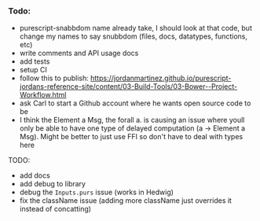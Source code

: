 ### Todo:
- purescript-snabbdom name already take, I should look at that code, but change my names to say snubbdom (files, docs, datatypes, functions, etc)
- write comments and API usage docs
- add tests 
- setup CI
- follow this to publish: https://jordanmartinez.github.io/purescript-jordans-reference-site/content/03-Build-Tools/03-Bower--Project-Workflow.html
- ask Carl to start a Github account where he wants open source code to be
- I think the Element a Msg, the forall a. is causing an issue where youll only be able to have one type of delayed computation (a -> Element a Msg). Might be better to just use FFI so don't have to deal with types here


TODO:
- add docs
- add debug to library
- debug the `Inputs.purs` issue (works in Hedwig)
- fix the className issue (adding more className just overrides it instead of concatting)
